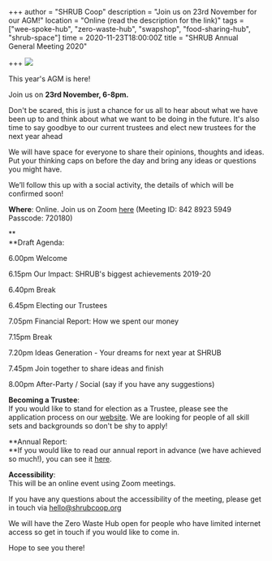 +++
author = "SHRUB Coop"
description = "Join us on 23rd November for our AGM!"
location = "Online (read the description for the link)"
tags = ["wee-spoke-hub", "zero-waste-hub", "swapshop", "food-sharing-hub", "shrub-space"]
time = 2020-11-23T18:00:00Z
title = "SHRUB Annual General Meeting 2020"

+++
![](https://res.cloudinary.com/shrub-co-op/image/upload/v1605218214/shrubcoop.org/media/P1400088a_oyo8sl.jpg)

This year's AGM is here! 

Join us on **23rd November, 6-8pm.**

Don't be scared, this is just a chance for us all to hear about what we have been up to and think about what we want to be doing in the future. It's also time to say goodbye to our current trustees and elect new trustees for the next year ahead

We will have space for everyone to share their opinions, thoughts and ideas. Put your thinking caps on before the day and bring any ideas or questions you might have.

We’ll follow this up with a social activity, the details of which will be confirmed soon!

**Where**: Online. Join us on Zoom [here](https://us02web.zoom.us/j/84289235949?pwd=Tm45MGd4WVJiYkRFRHp6MkNSSFZLdz09) (Meeting ID: 842 8923 5949 Passcode: 720180)

**  
**Draft Agenda:

6\.00pm Welcome

6\.15pm Our Impact: SHRUB's biggest achievements 2019-20

6\.40pm Break

6\.45pm Electing our Trustees

7\.05pm Financial Report: How we spent our money

7\.15pm Break

7\.20pm Ideas Generation - Your dreams for next year at SHRUB

7\.45pm Join together to share ideas and finish

8\.00pm After-Party / Social (say if you have any suggestions)

**Becoming a Trustee**:  
If you would like to stand for election as a Trustee, please see the application process on our [website](https://www.shrubcoop.org/become-a-trustee-of-shrub.../...). We are looking for people of all skill sets and backgrounds so don't be shy to apply!

**Annual Report:  
**If you would like to read our annual report in advance (we have achieved so much!), you can see it [here](https://res.cloudinary.com/.../SHRUB_Coop_Annual_Report...).

**Accessibility**:  
This will be an online event using Zoom meetings. 

If you have any questions about the accessibility of the meeting, please get in touch via hello@shrubcoop.org

We will have the Zero Waste Hub open for people who have limited internet access so get in touch if you would like to come in.

Hope to see you there!